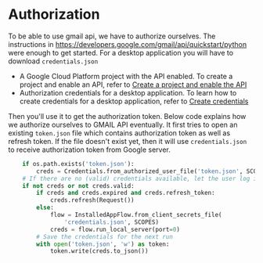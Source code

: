 # Authorization
To be able to use gmail api, we have to authorize ourselves.
The instructions in https://developers.google.com/gmail/api/quickstart/python
were enough to get started.
For a desktop application you will have to download ```credentials.json```

- A Google Cloud Platform project with the API enabled. 
 To create a project and enable an API, refer to <a href="https://developers.google.com/workspace/guides/create-project">Create a project and enable the API</a>
- Authorization credentials for a desktop application. 
To learn how to create credentials for a desktop application, refer to <a href="https://developers.google.com/workspace/guides/create-credentials">Create credentials</a>

Then you'll use it to get the authorization token.
Below code explains how we authorize ourselves to GMAIL API eventually.
It first tries to open an existing ```token.json``` file which contains authorization token as well as refresh token.
If the file doesn't exist yet, then it will use ```credentials.json``` to receive 
authorization token from Google server.

```python
    if os.path.exists('token.json'):
        creds = Credentials.from_authorized_user_file('token.json', SCOPES)
    # If there are no (valid) credentials available, let the user log in.
    if not creds or not creds.valid:
        if creds and creds.expired and creds.refresh_token:
            creds.refresh(Request())
        else:
            flow = InstalledAppFlow.from_client_secrets_file(
                'credentials.json', SCOPES)
            creds = flow.run_local_server(port=0)
        # Save the credentials for the next run
        with open('token.json', 'w') as token:
            token.write(creds.to_json())
```
